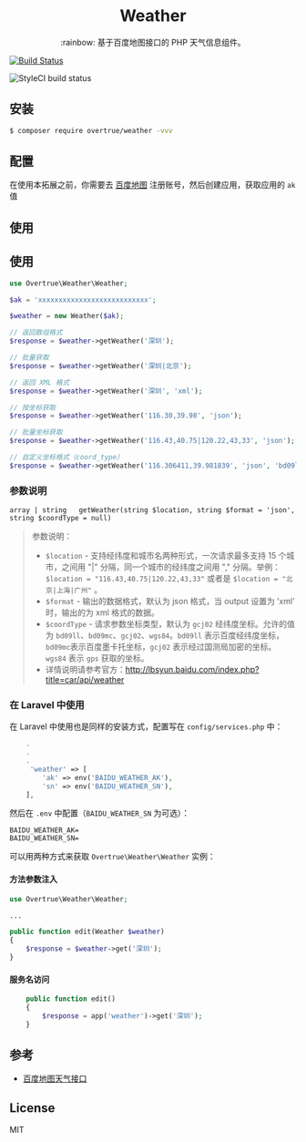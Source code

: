 
<h1 align="center">Weather</h1>

<p align="center">:rainbow: 基于百度地图接口的 PHP 天气信息组件。</p>

[![Build Status](https://travis-ci.org/overtrue/weather.svg?branch=master)](https://travis-ci.org/overtrue/weather)

![StyleCI build status](https://github.styleci.io/repos/144818004/shield)  

## 安装

```sh
$ composer require overtrue/weather -vvv
```

## 配置

在使用本拓展之前，你需要去 [百度地图](http://lbsyun.baidu.com/index.php?title=car/api/weather) 注册账号，然后创建应用，获取应用的 `ak` 值

## 使用
## 使用

```php
use Overtrue\Weather\Weather;

$ak = 'xxxxxxxxxxxxxxxxxxxxxxxxxxx';

$weather = new Weather($ak);

// 返回数组格式
$response = $weather->getWeather('深圳');

// 批量获取
$response = $weather->getWeather('深圳|北京');

// 返回 XML 格式
$response = $weather->getWeather('深圳', 'xml');

// 按坐标获取
$response = $weather->getWeather('116.30,39.98', 'json');

// 批量坐标获取
$response = $weather->getWeather('116.43,40.75|120.22,43,33', 'json');

// 自定义坐标格式（coord_type）
$response = $weather->getWeather('116.306411,39.981839', 'json', 'bd09ll');
```

### 参数说明

```
array | string   getWeather(string $location, string $format = 'json', string $coordType = null)
```

> 参数说明：
> - `$location` - 支持经纬度和城市名两种形式，一次请求最多支持 15 个城市，之间用 "|" 分隔，同一个城市的经纬度之间用 "," 分隔。举例：`$location = "116.43,40.75|120.22,43,33"` 或者是 `$location = "北京|上海|广州"` 。
> - `$format`  - 输出的数据格式，默认为 json 格式，当 output 设置为 ’xml’ 时，输出的为 xml 格式的数据。
> - `$coordType` - 请求参数坐标类型，默认为 `gcj02` 经纬度坐标。允许的值为 `bd09ll`、`bd09mc`、`gcj02`、`wgs84`。`bd09ll` 表示百度经纬度坐标，`bd09mc`表示百度墨卡托坐标，`gcj02` 表示经过国测局加密的坐标。`wgs84` 表示 `gps` 获取的坐标。
> - 详情说明请参考官方：http://lbsyun.baidu.com/index.php?title=car/api/weather

### 在 Laravel 中使用

在 Laravel 中使用也是同样的安装方式，配置写在 `config/services.php` 中：

```php
	.
	.
	.
	 'weather' => [
        'ak' => env('BAIDU_WEATHER_AK'),
        'sn' => env('BAIDU_WEATHER_SN'), 
    ],
```

然后在 `.env` 中配置（`BAIDU_WEATHER_SN` 为可选）：

```env
BAIDU_WEATHER_AK=
BAIDU_WEATHER_SN=
```

可以用两种方式来获取 `Overtrue\Weather\Weather` 实例：

#### 方法参数注入

```php
use Overtrue\Weather\Weather;

...

public function edit(Weather $weather) 
{
    $response = $weather->get('深圳');
}
```

#### 服务名访问

```php
	public function edit() 
	{
		$response = app('weather')->get('深圳');
	}

```

## 参考

- [百度地图天气接口](http://lbsyun.baidu.com/index.php?title=car/api/weather)

## License

MIT

